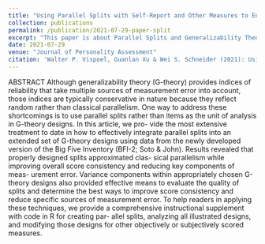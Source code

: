 ```yaml
---
title: "Using Parallel Splits with Self-Report and Other Measures to Enhance Precision in Generalizability Theory Analyses"
collection: publications
permalink: /publication/2021-07-29-paper-split
excerpt: "This paper is about Parallel Splits and Generalizability Theory"
date: 2021-07-29
venue: "Journal of Personality Assessment"
citation: 'Walter P. Vispoel, Guanlan Xu & Wei S. Schneider (2021): Using Parallel Splits with Self-Report and Other Measures to Enhance Precision in Generalizability Theory Analyses, Journal of Personality Assessment, DOI: 10.1080/00223891.2021.1938589'
---
```


ABSTRACT
Although generalizability theory (G-theory) provides indices of reliability that take multiple sources of measurement error into account, those indices are typically conservative in nature because they reflect random rather than classical parallelism. One way to address these shortcomings is to use parallel splits rather than items as the unit of analysis in G-theory designs. In this article, we pro- vide the most extensive treatment to date in how to effectively integrate parallel splits into an extended set of G-theory designs using data from the newly developed version of the Big Five Inventory (BFI-2; Soto & John). Results revealed that properly designed splits approximated clas- sical parallelism while improving overall score consistency and reducing key components of meas- urement error. Variance components within appropriately chosen G-theory designs also provided effective means to evaluate the quality of splits and determine the best ways to improve score consistency and reduce specific sources of measurement error. To help readers in applying these techniques, we provide a comprehensive instructional supplement with code in R for creating par- allel splits, analyzing all illustrated designs, and modifying those designs for other objectively or subjectively scored measures.
